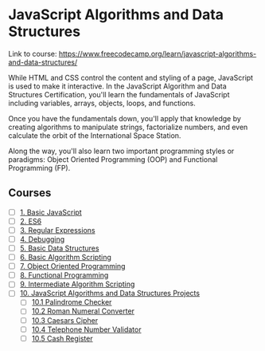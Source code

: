 # JavaScript Algorithms and Data Structures

Link to course: https://www.freecodecamp.org/learn/javascript-algorithms-and-data-structures/

While HTML and CSS control the content and styling of a page, JavaScript is used to make it interactive. In the JavaScript Algorithm and Data Structures Certification, you'll learn the fundamentals of JavaScript including variables, arrays, objects, loops, and functions.

Once you have the fundamentals down, you'll apply that knowledge by creating algorithms to manipulate strings, factorialize numbers, and even calculate the orbit of the International Space Station.

Along the way, you'll also learn two important programming styles or paradigms: Object Oriented Programming (OOP) and Functional Programming (FP).

## Courses

- [ ] [1. Basic JavaScript]()
- [ ] [2. ES6]()
- [ ] [3. Regular Expressions]()
- [ ] [4. Debugging]()
- [ ] [5. Basic Data Structures]()
- [ ] [6. Basic Algorithm Scripting]()
- [ ] [7. Object Oriented Programming]()
- [ ] [8. Functional Programming]()
- [ ] [9. Intermediate Algorithm Scripting]()
- [ ] [10. JavaScript Algorithms and Data Structures Projects]()
  - [ ] [10.1 Palindrome Checker]()
  - [ ] [10.2 Roman Numeral Converter]()
  - [ ] [10.3 Caesars Cipher]()
  - [ ] [10.4 Telephone Number Validator]()
  - [ ] [10.5 Cash Register]()
